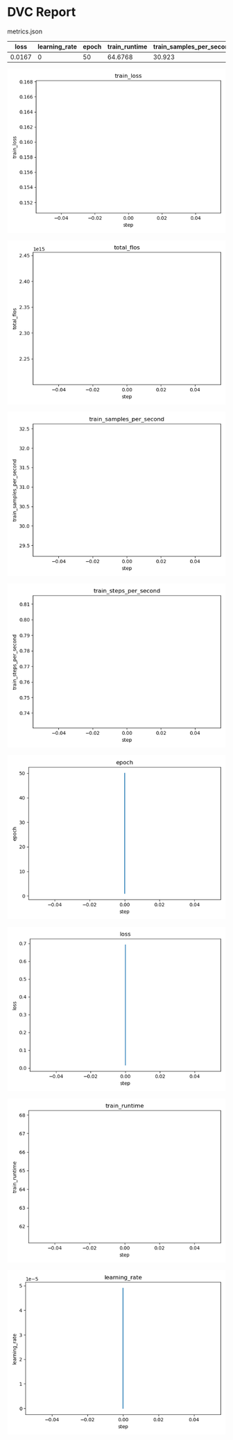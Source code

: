 # DVC Report

metrics.json

|   loss |   learning_rate |   epoch |   train_runtime |   train_samples_per_second |   train_steps_per_second |   total_flos |   train_loss |
|--------|-----------------|---------|-----------------|----------------------------|--------------------------|--------------|--------------|
| 0.0167 |               0 |      50 |         64.6768 |                     30.923 |                    0.773 |  2.32821e+15 |     0.159374 |

![static/train_loss](static/train_loss.png)

![static/total_flos](static/total_flos.png)

![static/train_samples_per_second](static/train_samples_per_second.png)

![static/train_steps_per_second](static/train_steps_per_second.png)

![static/epoch](static/epoch.png)

![static/loss](static/loss.png)

![static/train_runtime](static/train_runtime.png)

![static/learning_rate](static/learning_rate.png)
